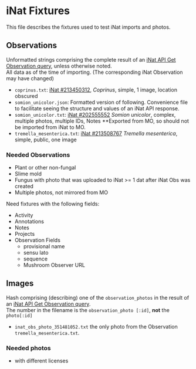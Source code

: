 # iNat Fixtures

This file describes the fixtures used to test iNat imports and photos.

## Observations

Unformatted strings comprising the complete result of an [iNat API Get Observation query](https://api.inaturalist.org/v1/docs/#!/Observations/get_observations_id), unless otherwise noted.
<br>All data as of the time of importing. (The corresponding iNat Observation may have changed)

- `coprinus.txt`: [iNat #213450312](https://www.inaturalist.org/observations/213450312), _Coprinus_, simple, 1 image, location obscured
- `somion_unicolor.json`: Formatted version of following. Convenience file to facilitate seeing the structure and values of an iNat API response.
- `somion_unicolor.txt`: [iNat #202555552](https://www.inaturalist.org/observations/202555552) _Somion unicolor_, complex, multiple photos, multiple IDs, Notes **Exported from MO, so should not be imported from iNat to MO.
- `tremella_mesenterica.txt`: [iNat #213508767](https://www.inaturalist.org/observations/213508767) _Tremella mesenterica_, simple, public, one image

### Needed Observations

- Plant or other non-fungal
- Slime mold
- Fungus with photo that was uploaded to iNat >= 1 dat after iNat Obs was created
- Multiple photos, not mirrored from MO

Need fixtures with the following fields:

- Activity
- Annotations
- Notes
- Projects
- Observation Fields
  - provisional name
  - sensu lato
  - sequence
  - Mushroom Observer URL

## Images

Hash comprising (describing) one of the `observation_photos` in the result of an [iNat API Get Observation query](https://api.inaturalist.org/v1/docs/#!/Observations/get_observations_id).
<br>The number in the filename is the `observation_photo [:id]`, **not** the `photo[:id]`

- `inat_obs_photo_351481052.txt` the only photo from the Observation `tremella_mesenterica.txt`.

### Needed photos

- with different licenses
